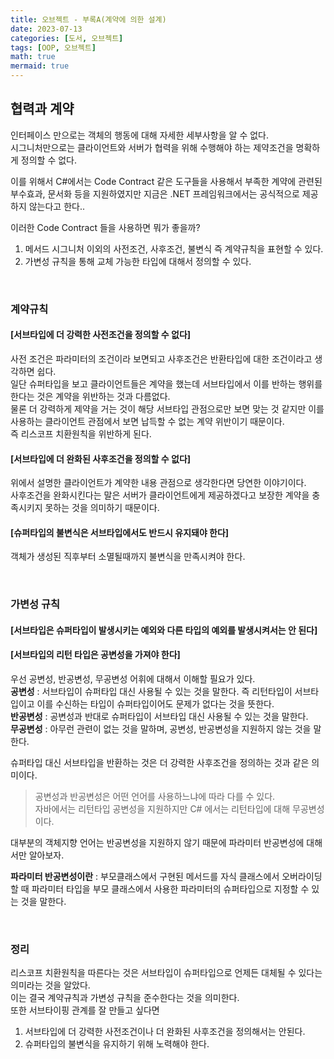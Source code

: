 ```yaml
---
title: 오브젝트 - 부록A(계약에 의한 설계)
date: 2023-07-13
categories: [도서, 오브젝트]
tags: [OOP, 오브젝트]
math: true
mermaid: true
---
```


## 협력과 계약

인터페이스 만으로는 객체의 행동에 대해 자세한 세부사항을 알 수 없다. <br>
시그니처만으로는 클라이언트와 서버가 협력을 위해 수행해야 하는 제약조건을 명확하게 정의할 수 없다. <br>

이를 위해서 C#에서는 Code Contract 같은 도구들을 사용해서 부족한 계약에 관련된 부수효과, 문서화 등을 지원하였지만 
지금은 .NET 프레임워크에서는 공식적으로 제공하지 않는다고 한다.. <br>

이러한 Code Contract 들을 사용하면 뭐가 좋을까? <br>

1. 메서드 시그니처 이외의 사전조건, 사후조건, 불변식 즉 계약규칙을 표현할 수 있다.
2. 가변성 규칙을 통해 교체 가능한 타입에 대해서 정의할 수 있다.

<br>

### 계약규칙

#### **[서브타입에 더 강력한 사전조건을 정의할 수 없다]**
사전 조건은 파라미터의 조건이라 보면되고 사후조건은 반환타입에 대한 조건이라고 생각하면 쉽다. <br>
일단 슈퍼타입을 보고 클라이언트들은 계약을 했는데 서브타입에서 이를 반하는 행위를 한다는 것은 계약을 위반하는 것과 다름없다. <br>
물론 더 강력하게 제약을 거는 것이 해당 서브타입 관점으로만 보면 맞는 것 같지만 이를 사용하는 클라이언트 관점에서 보면 납득할 수 없는 계약 위반이기 때문이다. <br>
즉 리스코프 치환원칙을 위반하게 된다. <br>

#### **[서브타입에 더 완화된 사후조건을 정의할 수 없다]**
위에서 설명한 클라이언트가 계약한 내용 관점으로 생각한다면 당연한 이야기이다. <br>
사후조건을 완화시킨다는 말은 서버가 클라이언트에게 제공하겠다고 보장한 계약을 충족시키지 못하는 것을 의미하기 때문이다. <br>

#### **[슈퍼타입의 불변식은 서브타입에서도 반드시 유지돼야 한다]**
객체가 생성된 직후부터 소멸될때까지 불변식을 만족시켜야 한다. <br> 

<br>

### 가변성 규칙

#### **[서브타입은 슈퍼타입이 발생시키는 예외와 다른 타입의 예외를 발생시켜서는 안 된다]**

#### **[서브타입의 리턴 타입은 공변성을 가져야 한다]**
우선 공변성, 반공변성, 무공변성 어휘에 대해서 이해할 필요가 있다. <br>
**공변성** : 서브타입이 슈퍼타입 대신 사용될 수 있는 것을 말한다. 즉 리턴타입이 서브타입이고 이를 수신하는 타입이 슈퍼타입이어도 문제가 없다는 것을 뜻한다. <br>
**반공변성** : 공변성과 반대로 슈퍼타입이 서브타입 대신 사용될 수 있는 것을 말한다. <br>
**무공변성** : 아무런 관련이 없는 것을 말하며, 공변성, 반공변성을 지원하지 않는 것을 말한다. <br>

슈퍼타입 대신 서브타입을 반환하는 것은 더 강력한 사후조건을 정의하는 것과 같은 의미이다. <br>

> 공변성과 반공변성은 어떤 언어를 사용하느냐에 따라 다를 수 있다. <br>
> 자바에서는 리턴타입 공변성을 지원하지만 C# 에서는 리턴타입에 대해 무공변성이다. <br>

대부분의 객체지향 언어는 반공변성을 지원하지 않기 때문에 파라미터 반공변성에 대해서만 알아보자. <br>

**파라미터 반공변성이란** : 부모클래스에서 구현된 메서드를 자식 클래스에서 오버라이딩할 때 파라미터 타입을 부모 클래스에서 사용한 파라미터의 슈퍼타입으로 지정할 수 있는 것을 말한다. <br>

<br>

### 정리
리스코프 치환원칙을 따른다는 것은 서브타입이 슈퍼타입으로 언제든 대체될 수 있다는 의미라는 것을 알았다. <br>
이는 결국 계약규칙과 가변성 규칙을 준수한다는 것을 의미한다. <br>
또한 서브타이핑 관계를 잘 만들고 싶다면 
1. 서브타입에 더 강력한 사전조건이나 더 완화된 사후조건을 정의해서는 안된다.
2. 슈퍼타입의 불변식을 유지하기 위해 노력해야 한다.



